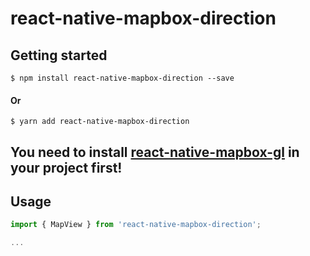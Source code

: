 
# react-native-mapbox-direction

## Getting started

`$ npm install react-native-mapbox-direction --save`

#### Or

`$ yarn add react-native-mapbox-direction`

## You need to install [react-native-mapbox-gl](https://github.com/mapbox/react-native-mapbox-gl) in your project first!

## Usage
```javascript
import { MapView } from 'react-native-mapbox-direction';

...


```
  